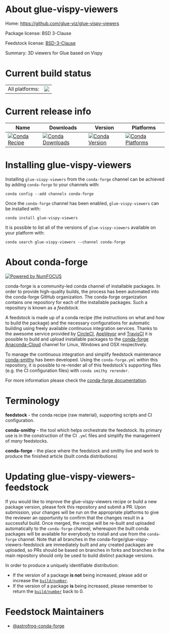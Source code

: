 About glue-vispy-viewers
========================

Home: https://github.com/glue-viz/glue-vispy-viewers

Package license: BSD 3-Clause

Feedstock license: [BSD-3-Clause](https://github.com/conda-forge/glue-vispy-viewers-feedstock/blob/master/LICENSE.txt)

Summary: 3D viewers for Glue based on Vispy

Current build status
====================


<table><tr><td>All platforms:</td>
    <td>
      <a href="https://dev.azure.com/conda-forge/feedstock-builds/_build/latest?definitionId=5570&branchName=master">
        <img src="https://dev.azure.com/conda-forge/feedstock-builds/_apis/build/status/glue-vispy-viewers-feedstock?branchName=master">
      </a>
    </td>
  </tr>
</table>

Current release info
====================

| Name | Downloads | Version | Platforms |
| --- | --- | --- | --- |
| [![Conda Recipe](https://img.shields.io/badge/recipe-glue--vispy--viewers-green.svg)](https://anaconda.org/conda-forge/glue-vispy-viewers) | [![Conda Downloads](https://img.shields.io/conda/dn/conda-forge/glue-vispy-viewers.svg)](https://anaconda.org/conda-forge/glue-vispy-viewers) | [![Conda Version](https://img.shields.io/conda/vn/conda-forge/glue-vispy-viewers.svg)](https://anaconda.org/conda-forge/glue-vispy-viewers) | [![Conda Platforms](https://img.shields.io/conda/pn/conda-forge/glue-vispy-viewers.svg)](https://anaconda.org/conda-forge/glue-vispy-viewers) |

Installing glue-vispy-viewers
=============================

Installing `glue-vispy-viewers` from the `conda-forge` channel can be achieved by adding `conda-forge` to your channels with:

```
conda config --add channels conda-forge
```

Once the `conda-forge` channel has been enabled, `glue-vispy-viewers` can be installed with:

```
conda install glue-vispy-viewers
```

It is possible to list all of the versions of `glue-vispy-viewers` available on your platform with:

```
conda search glue-vispy-viewers --channel conda-forge
```


About conda-forge
=================

[![Powered by NumFOCUS](https://img.shields.io/badge/powered%20by-NumFOCUS-orange.svg?style=flat&colorA=E1523D&colorB=007D8A)](http://numfocus.org)

conda-forge is a community-led conda channel of installable packages.
In order to provide high-quality builds, the process has been automated into the
conda-forge GitHub organization. The conda-forge organization contains one repository
for each of the installable packages. Such a repository is known as a *feedstock*.

A feedstock is made up of a conda recipe (the instructions on what and how to build
the package) and the necessary configurations for automatic building using freely
available continuous integration services. Thanks to the awesome service provided by
[CircleCI](https://circleci.com/), [AppVeyor](https://www.appveyor.com/)
and [TravisCI](https://travis-ci.com/) it is possible to build and upload installable
packages to the [conda-forge](https://anaconda.org/conda-forge)
[Anaconda-Cloud](https://anaconda.org/) channel for Linux, Windows and OSX respectively.

To manage the continuous integration and simplify feedstock maintenance
[conda-smithy](https://github.com/conda-forge/conda-smithy) has been developed.
Using the ``conda-forge.yml`` within this repository, it is possible to re-render all of
this feedstock's supporting files (e.g. the CI configuration files) with ``conda smithy rerender``.

For more information please check the [conda-forge documentation](https://conda-forge.org/docs/).

Terminology
===========

**feedstock** - the conda recipe (raw material), supporting scripts and CI configuration.

**conda-smithy** - the tool which helps orchestrate the feedstock.
                   Its primary use is in the construction of the CI ``.yml`` files
                   and simplify the management of *many* feedstocks.

**conda-forge** - the place where the feedstock and smithy live and work to
                  produce the finished article (built conda distributions)


Updating glue-vispy-viewers-feedstock
=====================================

If you would like to improve the glue-vispy-viewers recipe or build a new
package version, please fork this repository and submit a PR. Upon submission,
your changes will be run on the appropriate platforms to give the reviewer an
opportunity to confirm that the changes result in a successful build. Once
merged, the recipe will be re-built and uploaded automatically to the
`conda-forge` channel, whereupon the built conda packages will be available for
everybody to install and use from the `conda-forge` channel.
Note that all branches in the conda-forge/glue-vispy-viewers-feedstock are
immediately built and any created packages are uploaded, so PRs should be based
on branches in forks and branches in the main repository should only be used to
build distinct package versions.

In order to produce a uniquely identifiable distribution:
 * If the version of a package **is not** being increased, please add or increase
   the [``build/number``](https://conda.io/docs/user-guide/tasks/build-packages/define-metadata.html#build-number-and-string).
 * If the version of a package **is** being increased, please remember to return
   the [``build/number``](https://conda.io/docs/user-guide/tasks/build-packages/define-metadata.html#build-number-and-string)
   back to 0.

Feedstock Maintainers
=====================

* [@astrofrog-conda-forge](https://github.com/astrofrog-conda-forge/)

